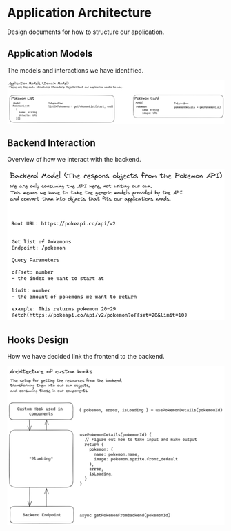 # Application Architecture

Design documents for how to structure our application.

## Application Models

The models and interactions we have identified.

![Models and Interactions](./domain-models-2023-07-31-1122.png)

## Backend Interaction

Overview of how we interact with the backend.

![Backend Interactions](./backend-interaction-2023-07-31-1122.png)

## Hooks Design

How we have decided link the frontend to the backend.

![Hooks Architecture](./custom-hooks-2023-07-31-1320.png)
